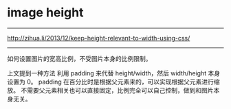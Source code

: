 # image height

---

http://zihua.li/2013/12/keep-height-relevant-to-width-using-css/

---

如何设置图片的宽高比例，不受图片本身的比例限制。

上文提到一种方法
利用 padding 来代替 height/width，然后 width/height 本身设置为 0。
padding 在百分比时是根据父元素来的，可以实现根据父元素进行缩放。
不需要父元素相关也可以直接固定，比例完全可以自己控制，做到和图片本身无关。
